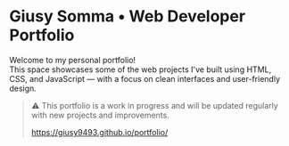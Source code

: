 # Giusy Somma • Web Developer Portfolio

Welcome to my personal portfolio!  
This space showcases some of the web projects I've built using HTML, CSS, and JavaScript — with a focus on clean interfaces and user-friendly design.

> ⚠️ This portfolio is a work in progress and will be updated regularly with new projects and improvements.
>
>  https://giusy9493.github.io/portfolio/
